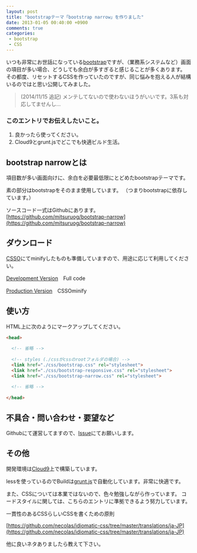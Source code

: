 ```yaml
---
layout: post
title: "bootstrapテーマ「bootstrap narrow」を作りました"
date: 2013-01-05 00:40:00 +0900
comments: true
categories: 
 - bootstrap
 - CSS
---
```


いつも非常にお世話になっている[bootstrap](http://twitter.github.com/bootstrap/)ですが、（業務系システムなど）画面の項目が多い場合、どうしても余白が多すぎると感じることが多くあります。
その都度、リセットするCSSを作っていたのですが、同じ悩みを抱える人が結構いるのではと思い公開してみました。

> (2014/11/15 追記)
> メンテしてないので使わないほうがいいです。3系も対応してませんし...

<!-- more -->

### このエントリでお伝えしたいこと。

1.  良かったら使ってください。
2.  Cloud9とgrunt.jsでどこでも快適ビルド生活。

## bootstrap narrowとは

項目数が多い画面向けに、余白を必要最低限にとどめたbootstrapテーマです。

素の部分はbootstrapをそのまま使用しています。
（つまりbootstrapに依存しています。）

ソースコード一式はGithubにあります。
[https://github.com/mitsuruog/bootstrap-narrow](https://github.com/mitsuruog/bootstrap-narrow)

## ダウンロード

[CSSO](https://github.com/css/csso)にてminifyしたものも準備していますので、用途に応じて利用してください。

[Development Version](https://raw.github.com/mitsuruog/bootstrap-narrow/master/bootstrap-narrow.css)　Full code

[Production Version](https://raw.github.com/mitsuruog/bootstrap-narrow/master/bootstrap-narrow.min.css)　CSSOminify

## 使い方

HTML上に次のようにマークアップしてください。

```html
<head>
 
  <!-- 省略 -->
 
  <!-- styles (./cssがcssのrootフォルダの場合) -->
  <link href="./css/bootstrap.css" rel="stylesheet">
  <link href="./css/bootstrap-responsive.css" rel="stylesheet">
  <link href="./css/bootstrap-narrow.css" rel="stylesheet">
  
  <!-- 省略 -->
  
</head>
```

## 不具合・問い合わせ・要望など

Githubにて運営してますので、[Issue](https://github.com/mitsuruog/bootstrap-narrow/issues)にてお願いします。

## その他

開発環境は[Cloud9](https://c9.io/)上で構築しています。

lessを使っているのでBuildは[grunt.js](http://gruntjs.com/)で自動化しています。非常に快適です。

また、CSSについては本業ではないので、色々勉強しながら作っています。
コードスタイルに関しては、こちらのエントリに準拠できるよう努力しています。

一貫性のあるCSSらしいCSSを書くための原則

[https://github.com/necolas/idiomatic-css/tree/master/translations/ja-JP](https://github.com/necolas/idiomatic-css/tree/master/translations/ja-JP)

他に良いネタありましたら教えて下さい。